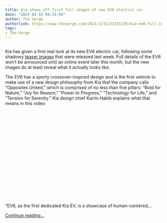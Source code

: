 ```yaml
---
title: Kia shows off first full images of new EV6 electric car
date: "2021-03-15 04:15:44"
author: The Verge
authorlink: https://www.theverge.com/2021/3/15/22331130/kia-ev6-full-images-revealed-design-announcement-date
tags:
- The-Verge
---
```

<figure>
      <img alt="" src="https://cdn.vox-cdn.com/thumbor/XxOwdNclyWA9_3dlsEa6_R7fCDU=/0x0:2000x1333/1310x873/cdn.vox-cdn.com/uploads/chorus_image/image/68966167/580833.0.jpg" />
    </figure>

  <p id="vZ6aRl">Kia has given a first real look at its new EV6 electric car, following some shadowy <a href="https://www.theverge.com/2021/3/10/22323438/kia-ev6-electric-car-hyundai-apple-platform">teaser images</a> that were released last week. Full details of the EV6 won’t be announced until an online event later this month, but the new images do at least reveal what it actually looks like.</p>
<p id="lxAmrV">The EV6 has a sporty crossover-inspired design and is the first vehicle to make use of a new design philosophy from Kia that the company calls “Opposites United,” which is comprised of no less than five pillars: “Bold for Nature,” “Joy for Reason,” “Power to Progress,” “Technology for Life,” and “Tension for Serenity.” Kia design chief Karim Habib explains what that means in this video:</p>
<div id="gMYdwo"><div style="left: 0; width: 100%; height: 0; position: relative; padding-bottom: 56.25%;"></div></div>
<p id="5vk6lM">“EV6, as the first dedicated Kia EV, is a showcase of human-centered,...</p>
  <p>
    <a href="https://www.theverge.com/2021/3/15/22331130/kia-ev6-full-images-revealed-design-announcement-date">Continue reading&hellip;</a>
  </p>